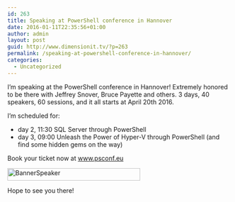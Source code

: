 ```yaml
---
id: 263
title: Speaking at PowerShell conference in Hannover
date: 2016-01-11T22:35:56+01:00
author: admin
layout: post
guid: http://www.dimensionit.tv/?p=263
permalink: /speaking-at-powershell-conference-in-hannover/
categories:
  - Uncategorized
---
```

I&#8217;m speaking at the PowerShell conference in Hannover! Extremely honored to be there with Jeffrey Snover, Bruce Payette and others. 3 days, 40 speakers, 60 sessions, and it all starts at April 20th 2016.

I&#8217;m scheduled for:

  * day 2, 11:30 SQL Server through PowerShell
  * day 3, 09:00 Unleash the Power of Hyper-V through PowerShell (and find some hidden gems on the way)

Book your ticket now at <a href="http://www.psconf.eu" target="_blank">www.psconf.eu</a>

[<img class="alignnone size-medium wp-image-261" src="http://www.dimensionit.tv/wp-content/uploads/2016/01/BannerSpeaker-300x28.png" alt="BannerSpeaker" width="300" height="28" srcset="http://www.dimensionit.tv/wp-content/uploads/2016/01/BannerSpeaker-300x28.png 300w, http://www.dimensionit.tv/wp-content/uploads/2016/01/BannerSpeaker.png 500w" sizes="(max-width: 300px) 100vw, 300px" />](http://www.dimensionit.tv/wp-content/uploads/2016/01/BannerSpeaker.png)

Hope to see you there!

<!-- AddThis Advanced Settings generic via filter on the_content -->

<!-- AddThis Share Buttons generic via filter on the_content -->